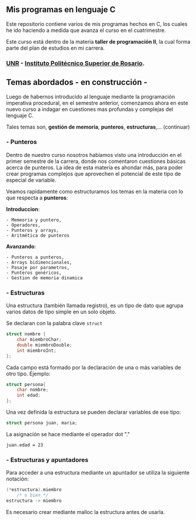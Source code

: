 ## Mis programas en lenguaje C

  Este repositorio contiene varios de mis programas hechos en C,
  los cuales he ido haciendo a medida que avanza el curso en el
  cuatrimestre.

  Este curso está dentro de la materia **taller de programación II**,
  la cual forma parte del plan de estudios en mi carrera.

### [UNR](https://unr.edu.ar/) - [Instituto Politécnico Superior de Rosario](https://www.ips.edu.ar/).

## Temas abordados - en construcción -
Luego de habernos introducido al lenguaje mediante la programación imperativa procedural, en el semestre anterior, 
comenzamos ahora en este nuevo curso a indagar en cuestiones mas profundas y complejas del lenguaje C. 

Tales temas son, **gestión de memoria**, **punteros**, **estructuras**,… (continuar)

### - Punteros
Dentro de nuestro curso nosotros habíamos visto una introducción en el primer semestre de la carrera, donde nos comentaron cuestiones básicas acerca de punteros. La idea de esta materia es ahondar más, para poder crear programas complejos que aprovechen el potencial de este tipo de especial de variable.

Veamos rapidamente como estructuramos los temas en la materia con lo que respecta a **punteros**:

**Introduccion**:

	- Memeoria y puntero,
	- Operadores,
	- Punteros y arrays,
	- Aritmética de punteros

**Avanzando**:

	- Punteros a punteros,
	- Arrays bidimencionales,
	- Pasaje por parametros,
	- Punteros genéricos,
	- Gestion de memoria dinamica

### - Estructuras
Una estructura (también llamada registro), es un tipo de dato que agrupa varios datos de tipo simple en un solo objeto.

Se declaran con la palabra clave `struct`

```C
struct nombre {
	char miembroChar;
	double miembroDouble;
	int miembroInt;
};
```
Cada campo está formado por la declaración de una o más variables de otro tipo. Ejemplo:

```C
struct persona{
	char nombre;
	int edad;
};
```
Una vez definida la estructura se pueden declarar variables de ese tipo:

```C 
struct persona juan, maria;
```
La asignación se hace mediante el operador dot "."

`juan.edad = 23`

### - Estructuras y apuntadores
Para acceder a una estructura mediante un apuntador se utiliza la siguiente notación:  

```C
(*estructura).miembro
    /* o bien */
estructura -> miembro
```
Es necesario crear mediante malloc la estructura antes de usarla.
